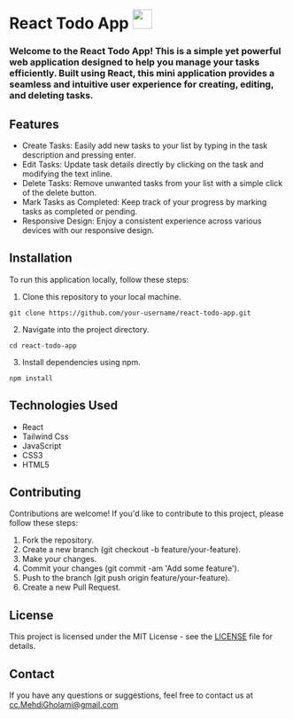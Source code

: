 # React Todo App  <img src="https://cdn-icons-png.flaticon.com/128/9099/9099168.png" width="35" height="35" />
### Welcome to the React Todo App! This is a simple yet powerful web application designed to help you manage your tasks efficiently. Built using React, this mini application provides a seamless and intuitive user experience for creating, editing, and deleting tasks.

## Features
 - Create Tasks: Easily add new tasks to your list by typing in the task description and pressing enter.
 - Edit Tasks: Update task details directly by clicking on the task and modifying the text inline.
 - Delete Tasks: Remove unwanted tasks from your list with a simple click of the delete button.
 - Mark Tasks as Completed: Keep track of your progress by marking tasks as completed or pending.
 - Responsive Design: Enjoy a consistent experience across various devices with our responsive design.
## Installation
To run this application locally, follow these steps:
1. Clone this repository to your local machine.
```
git clone https://github.com/your-username/react-todo-app.git
```
2. Navigate into the project directory.
```
cd react-todo-app
```
3. Install dependencies using npm.
```
npm install
```
## Technologies Used
 - React
 - Tailwind Css
 - JavaScript
 - CSS3
 - HTML5

## Contributing
Contributions are welcome! If you'd like to contribute to this project, please follow these steps:

1. Fork the repository.
2. Create a new branch (git checkout -b feature/your-feature).
3. Make your changes.
4. Commit your changes (git commit -am 'Add some feature').
5. Push to the branch (git push origin feature/your-feature).
6. Create a new Pull Request.
   
## License
This project is licensed under the MIT License - see the [LICENSE](https://github.com/cc-Mehdi/React-ToDo/blob/main/LICENSE) file for details.

## Contact
If you have any questions or suggestions, feel free to contact us at cc.MehdiGholami@gmail.com

